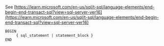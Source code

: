 See [https://learn.microsoft.com/en-us/sql/t-sql/language-elements/end-begin-end-transact-sql?view=sql-server-ver16](https://learn.microsoft.com/en-us/sql/t-sql/language-elements/end-begin-end-transact-sql?view=sql-server-ver16)
```
BEGIN   
     { sql_statement | statement_block }   
END
```
